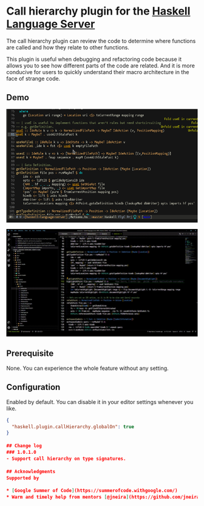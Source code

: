 # Call hierarchy plugin for the [Haskell Language Server](https://github.com/haskell/haskell-language-server#readme)

The call hierarchy plugin can review the code to determine where functions are called and how they relate to other functions.

This plugin is useful when debugging and refactoring code because it allows you to see how different parts of the code are related. And it is more conducive for users to quickly understand their macro architecture in the face of strange code.

## Demo

![Call Hierarchy in Emacs](call-hierarchy-in-emacs.gif)

![Call Hierarchy in VSCode](call-hierarchy-in-vscode.gif)

## Prerequisite
None. You can experience the whole feature without any setting.

## Configuration
Enabled by default. You can disable it in your editor settings whenever you like.

```json
{
  "haskell.plugin.callHierarchy.globalOn": true
}

## Change log
### 1.0.1.0
- Support call hierarchy on type signatures.

## Acknowledgments
Supported by

* [Google Summer of Code](https://summerofcode.withgoogle.com/)
* Warm and timely help from mentors [@jneira](https://github.com/jneira) and [@pepeiborra](https://github.com/pepeiborra)

